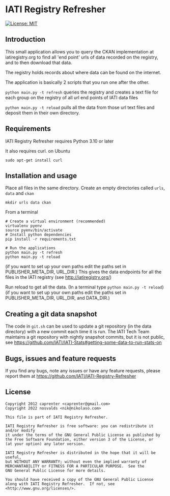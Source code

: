 IATI Registry Refresher
=======================

[![License: MIT](https://img.shields.io/badge/license-GPLv3-blue.svg)](https://github.com/IATI/IATI-Registry-Refresher#licence)

Introduction
------------

This small application allows you to query the CKAN implementation at iatiregistry.org
to find all 'end point' urls of data recorded on the registry, and to then download that data.

The registry holds records about where data can be found on the internet.

The application is basically 2 scripts that you run one after the other.

`python main.py -t refresh` 
queries the registry and creates a text file for each group on the registry of all url end points of IATI data files

`python main.py -t reload` 
pulls all the data from those url text files and deposit them in their own directory.


Requirements
------------
IATI Registry Refresher requires Python 3.10 or later

It also requires curl.
on Ubuntu 
```
sudo apt-get install curl
```


Installation and usage
----------------------

Place all files in the same directory.
Create an empty directories called `urls`, `data` and `ckan`
```
mkdir urls data ckan
```

From a terminal

```
# Create a virtual environment (recommended)
virtualenv pyenv
source pyenv/bin/activate
# Install python dependencies
pip install -r requirements.txt
```

```
# Run the applications
python main.py -t refresh 
python main.py -t reload
```


(if you want to set up your own paths edit the paths set in PUBLISHER_META_DIR, URL_DIR.)
This gives the data endpoints for all the files in the IATI registry (see 
http://iatiregistry.org/)

Run reload to get all the data.
(In a terminal type `python main.py -t reload`) 
(if you want to set up your own paths edit the paths set in PUBLISHER_META_DIR, URL_DIR, and DATA_DIR.)


Creating a git data snapshot
----------------------------

The code in `git.sh` can be used to update a git repository (in the data directory) with a new commit each time it is run. The IATI Tech Team maintains a git repository with nightly snapshot commits, but it is not public, see https://github.com/IATI/IATI-Stats#getting-some-data-to-run-stats-on


Bugs, issues and feature requests
--------------------------------

If you find any bugs, note any issues or have any feature requests, please
report them at https://github.com/IATI/IATI-Registry-Refresher

License
-------

``` 
Copyright 2012 caprenter <caprenter@gmail.com>
Copyright 2022 nosvalds <nik@nikolaso.com>

This file is part of IATI Registry Refresher.
     
IATI Registry Refresher is free software: you can redistribute it and/or modify
it under the terms of the GNU General Public License as published by
the Free Software Foundation, either version 3 of the License, or
(at your option) any later version.
    
IATI Registry Refresher is distributed in the hope that it will be useful,
but WITHOUT ANY WARRANTY; without even the implied warranty of
MERCHANTABILITY or FITNESS FOR A PARTICULAR PURPOSE.  See the
GNU General Public License for more details.
    
You should have received a copy of the GNU General Public License
along with IATI Registry Refresher.  If not, see <http://www.gnu.org/licenses/>.
```
